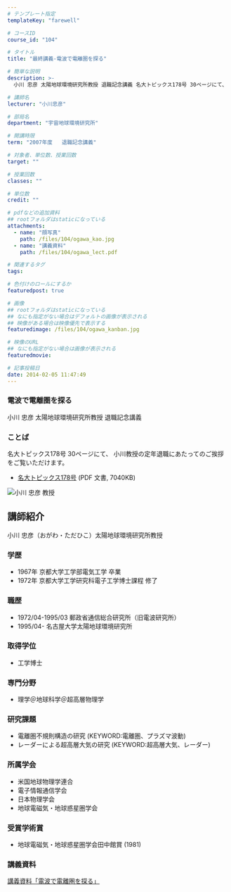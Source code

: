 ```yaml
---
# テンプレート指定
templateKey: "farewell"

# コースID
course_id: "104"

# タイトル
title: "最終講義-電波で電離圏を探る"

# 簡単な説明
description: >-
  小川 忠彦 太陽地球環境研究所教授 退職記念講義 名大トピックス178号 30ページにて、 小川教授の定年退職にあたってのご挨拶をご覧いただけます。   *...

# 講師名
lecturer: "小川忠彦"

# 部局名
department: "宇宙地球環境研究所"

# 開講時限
term: "2007年度	退職記念講義"

# 対象者、単位数、授業回数
target: ""

# 授業回数
classes: ""

# 単位数
credit: ""

# pdfなどの追加資料
## rootフォルダはstaticになっている
attachments: 
  - name: "顔写真" 
    path: /files/104/ogawa_kao.jpg
  - name: "講義資料" 
    path: /files/104/ogawa_lect.pdf

# 関連するタグ
tags:

# 色付けのロールにするか
featuredpost: true

# 画像
## rootフォルダはstaticになっている
## なにも指定がない場合はデフォルトの画像が表示される
## 映像がある場合は映像優先で表示する
featuredimage: /files/104/ogawa_kanban.jpg

# 映像のURL
## なにも指定がない場合は画像が表示される
featuredmovie: 

# 記事投稿日
date: 2014-02-05 11:47:49
---
```


### 電波で電離圏を探る

小川 忠彦 太陽地球環境研究所教授 退職記念講義

### ことば

名大トピックス178号 30ページにて、 小川教授の定年退職にあたってのご挨拶をご覧いただけます。

* <a href="http://www.nagoya-u.ac.jp/about-nu/public-relations/publication/upload_images/no178.pdf#retirement" target="_blank">名大トピックス178号</a> (PDF 文書, 7040KB)


![小川 忠彦 教授](/files/104/ogawa_kao.jpg) 
## 講師紹介

小川 忠彦（おがわ・ただひこ）太陽地球環境研究所教授

### 学歴

* 1967年 京都大学工学部電気工学 卒業
* 1972年 京都大学工学研究科電子工学博士課程 修了

### 職歴

* 1972/04-1995/03 郵政省通信総合研究所（旧電波研究所）
* 1995/04- 名古屋大学太陽地球環境研究所

### 取得学位

* 工学博士

### 専門分野

* 理学＠地球科学＠超高層物理学

### 研究課題

* 電離圏不規則構造の研究 (KEYWORD:電離圏、プラズマ波動)
* レーダーによる超高層大気の研究 (KEYWORD:超高層大気、レーダー)

### 所属学会

* 米国地球物理学連合
* 電子情報通信学会
* 日本物理学会
* 地球電磁気・地球惑星圏学会

### 受賞学術賞

* 地球電磁気・地球惑星圏学会田中館賞 (1981)


### 講義資料

[講義資料「電波で電離圏を探る」](/files/104/ogawa_lect.pdf) 
